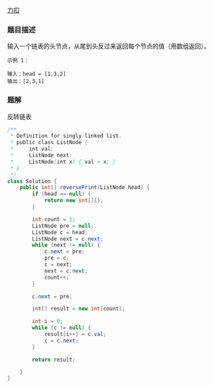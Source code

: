 [力扣](https://leetcode-cn.com/problems/cong-wei-dao-tou-da-yin-lian-biao-lcof/)
### 题目描述
输入一个链表的头节点，从尾到头反过来返回每个节点的值（用数组返回）。

 
```
示例 1：

输入：head = [1,3,2]
输出：[2,3,1]
```

### 题解

反转链表

```java
/**
 * Definition for singly-linked list.
 * public class ListNode {
 *     int val;
 *     ListNode next;
 *     ListNode(int x) { val = x; }
 * }
 */
class Solution {
    public int[] reversePrint(ListNode head) {
        if (head == null) {
            return new int[]{};
        }

        int count = 1;
        ListNode pre = null;
        ListNode c = head;
        ListNode next = c.next;
        while (next != null) {
            c.next = pre;
            pre = c;
            c = next;
            next = c.next;
            count++;
        }

        c.next = pre;

        int[] result = new int[count];

        int i = 0;
        while (c != null) {
            result[i++] = c.val;
            c = c.next;
        }

        return result;

    }
}
```
